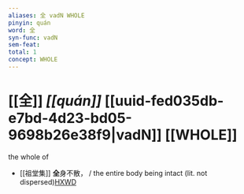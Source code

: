 ```yaml
---
aliases: 全 vadN WHOLE
pinyin: quán
word: 全
syn-func: vadN
sem-feat: 
total: 1
concept: WHOLE 
---
```

# [[全]] *[[quán]]*  [[uuid-fed035db-e7bd-4d23-bd05-9698b26e38f9|vadN]] [[WHOLE]]
the whole of
 - [[祖堂集]] **全**身不散， / the entire body being intact (lit. not dispersed)[HXWD](https://hxwd.org/textview.html?location=KR6q0002_Yan_001-1033a.31)